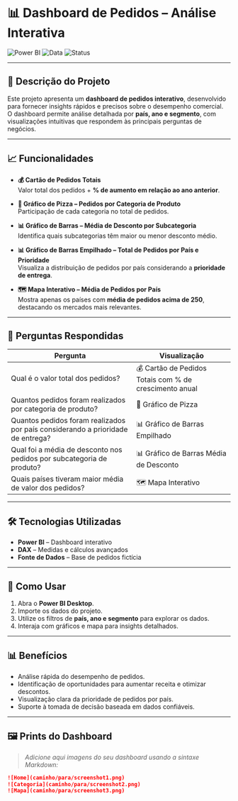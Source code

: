 # 📊 Dashboard de Pedidos – Análise Interativa

![Power BI](https://img.shields.io/badge/Tool-Power%20BI-blue)
![Data](https://img.shields.io/badge/Data-Pedidos%20Fictícios-green)
![Status](https://img.shields.io/badge/Status-Completo-brightgreen)

---

## 🔹 Descrição do Projeto

Este projeto apresenta um **dashboard de pedidos interativo**, desenvolvido para fornecer insights rápidos e precisos sobre o desempenho comercial.  
O dashboard permite análise detalhada por **país, ano e segmento**, com visualizações intuitivas que respondem às principais perguntas de negócios.

---

## 📈 Funcionalidades

- **💰 Cartão de Pedidos Totais**  
  Valor total dos pedidos + **% de aumento em relação ao ano anterior**.

- **🍰 Gráfico de Pizza – Pedidos por Categoria de Produto**  
  Participação de cada categoria no total de pedidos.

- **📊 Gráfico de Barras – Média de Desconto por Subcategoria**  
  Identifica quais subcategorias têm maior ou menor desconto médio.

- **📊 Gráfico de Barras Empilhado – Total de Pedidos por País e Prioridade**  
  Visualiza a distribuição de pedidos por país considerando a **prioridade de entrega**.

- **🗺️ Mapa Interativo – Média de Pedidos por País**  
  Mostra apenas os países com **média de pedidos acima de 250**, destacando os mercados mais relevantes.

---

## 🔎 Perguntas Respondidas

| Pergunta | Visualização |
|-----------|--------------|
| Qual é o valor total dos pedidos? | 💰 Cartão de Pedidos Totais com % de crescimento anual |
| Quantos pedidos foram realizados por categoria de produto? | 🍰 Gráfico de Pizza |
| Quantos pedidos foram realizados por país considerando a prioridade de entrega? | 📊 Gráfico de Barras Empilhado |
| Qual foi a média de desconto nos pedidos por subcategoria de produto? | 📊 Gráfico de Barras Média de Desconto |
| Quais países tiveram maior média de valor dos pedidos? | 🗺️ Mapa Interativo |

---

## 🛠 Tecnologias Utilizadas

- **Power BI** – Dashboard interativo  
- **DAX** – Medidas e cálculos avançados  
- **Fonte de Dados** – Base de pedidos fictícia  

---

## 🔧 Como Usar

1. Abra o **Power BI Desktop**.  
2. Importe os dados do projeto.  
3. Utilize os filtros de **país, ano e segmento** para explorar os dados.  
4. Interaja com gráficos e mapa para insights detalhados.

---

## 📊 Benefícios

- Análise rápida do desempenho de pedidos.  
- Identificação de oportunidades para aumentar receita e otimizar descontos.  
- Visualização clara da prioridade de pedidos por país.  
- Suporte à tomada de decisão baseada em dados confiáveis.

---

## 🖼 Prints do Dashboard

> *Adicione aqui imagens do seu dashboard usando a sintaxe Markdown:*

```markdown
![Home](caminho/para/screenshot1.png)
![Categoria](caminho/para/screenshot2.png)
![Mapa](caminho/para/screenshot3.png)
